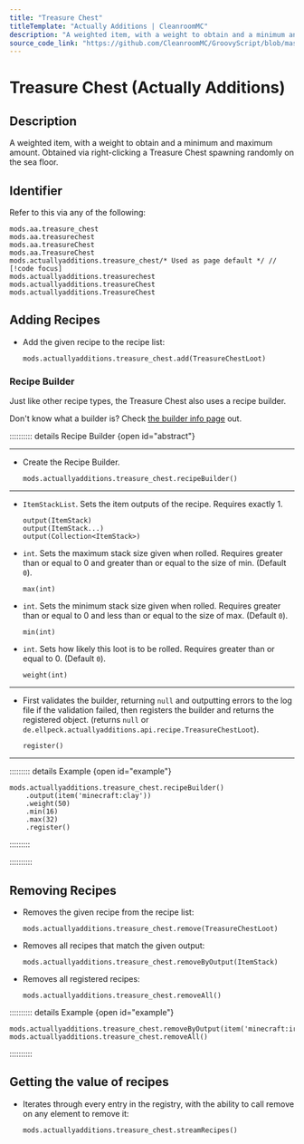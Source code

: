 ```yaml
---
title: "Treasure Chest"
titleTemplate: "Actually Additions | CleanroomMC"
description: "A weighted item, with a weight to obtain and a minimum and maximum amount. Obtained via right-clicking a Treasure Chest spawning randomly on the sea floor."
source_code_link: "https://github.com/CleanroomMC/GroovyScript/blob/master/src/main/java/com/cleanroommc/groovyscript/compat/mods/actuallyadditions/TreasureChest.java"
---
```


# Treasure Chest (Actually Additions)

## Description

A weighted item, with a weight to obtain and a minimum and maximum amount. Obtained via right-clicking a Treasure Chest spawning randomly on the sea floor.

## Identifier

Refer to this via any of the following:

```groovy:no-line-numbers {5}
mods.aa.treasure_chest
mods.aa.treasurechest
mods.aa.treasureChest
mods.aa.TreasureChest
mods.actuallyadditions.treasure_chest/* Used as page default */ // [!code focus]
mods.actuallyadditions.treasurechest
mods.actuallyadditions.treasureChest
mods.actuallyadditions.TreasureChest
```


## Adding Recipes

- Add the given recipe to the recipe list:

    ```groovy:no-line-numbers
    mods.actuallyadditions.treasure_chest.add(TreasureChestLoot)
    ```


### Recipe Builder

Just like other recipe types, the Treasure Chest also uses a recipe builder.

Don't know what a builder is? Check [the builder info page](../../getting_started/builder.md) out.

:::::::::: details Recipe Builder {open id="abstract"}

---

- Create the Recipe Builder.

    ```groovy:no-line-numbers
    mods.actuallyadditions.treasure_chest.recipeBuilder()
    ```

---

- `ItemStackList`. Sets the item outputs of the recipe. Requires exactly 1.

    ```groovy:no-line-numbers
    output(ItemStack)
    output(ItemStack...)
    output(Collection<ItemStack>)
    ```

- `int`. Sets the maximum stack size given when rolled. Requires greater than or equal to 0 and greater than or equal to the size of min. (Default `0`).

    ```groovy:no-line-numbers
    max(int)
    ```

- `int`. Sets the minimum stack size given when rolled. Requires greater than or equal to 0 and less than or equal to the size of max. (Default `0`).

    ```groovy:no-line-numbers
    min(int)
    ```

- `int`. Sets how likely this loot is to be rolled. Requires greater than or equal to 0. (Default `0`).

    ```groovy:no-line-numbers
    weight(int)
    ```

---

- First validates the builder, returning `null` and outputting errors to the log file if the validation failed, then registers the builder and returns the registered object. (returns `null` or `de.ellpeck.actuallyadditions.api.recipe.TreasureChestLoot`).

    ```groovy:no-line-numbers
    register()
    ```

---

::::::::: details Example {open id="example"}
```groovy:no-line-numbers
mods.actuallyadditions.treasure_chest.recipeBuilder()
    .output(item('minecraft:clay'))
    .weight(50)
    .min(16)
    .max(32)
    .register()
```

:::::::::

::::::::::

## Removing Recipes

- Removes the given recipe from the recipe list:

    ```groovy:no-line-numbers
    mods.actuallyadditions.treasure_chest.remove(TreasureChestLoot)
    ```

- Removes all recipes that match the given output:

    ```groovy:no-line-numbers
    mods.actuallyadditions.treasure_chest.removeByOutput(ItemStack)
    ```

- Removes all registered recipes:

    ```groovy:no-line-numbers
    mods.actuallyadditions.treasure_chest.removeAll()
    ```

:::::::::: details Example {open id="example"}
```groovy:no-line-numbers
mods.actuallyadditions.treasure_chest.removeByOutput(item('minecraft:iron_ingot'))
mods.actuallyadditions.treasure_chest.removeAll()
```

::::::::::

## Getting the value of recipes

- Iterates through every entry in the registry, with the ability to call remove on any element to remove it:

    ```groovy:no-line-numbers
    mods.actuallyadditions.treasure_chest.streamRecipes()
    ```
